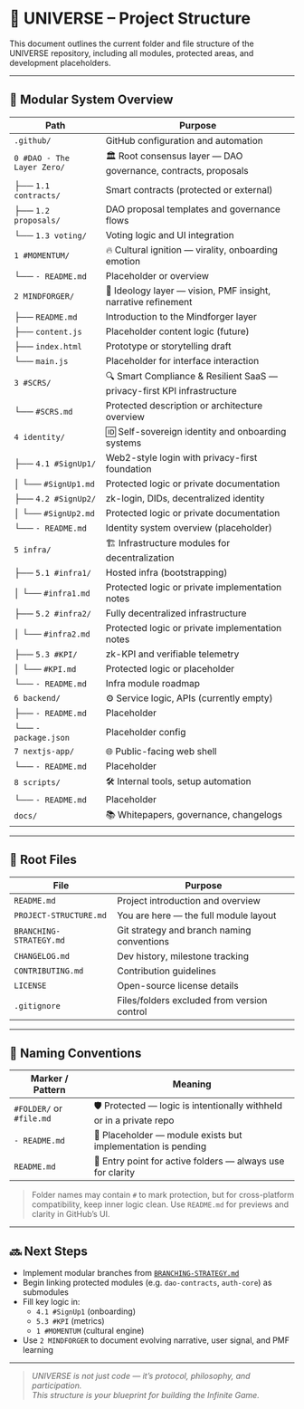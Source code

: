 # 📂 UNIVERSE – Project Structure

This document outlines the current folder and file structure of the UNIVERSE repository, including all modules, protected areas, and development placeholders.

---

## 🔢 Modular System Overview

| Path                                   | Purpose                                                                 |
|----------------------------------------|-------------------------------------------------------------------------|
| `.github/`                             | GitHub configuration and automation                                     |
| `0 #DAO - The Layer Zero/`             | 🏛️ Root consensus layer — DAO governance, contracts, proposals          |
| ├── `1.1 contracts/`                   | Smart contracts (protected or external)                                 |
| ├── `1.2 proposals/`                   | DAO proposal templates and governance flows                             |
| └── `1.3 voting/`                      | Voting logic and UI integration                                         |
| `1 #MOMENTUM/`                         | 🔥 Cultural ignition — virality, onboarding emotion                     |
| └── `- README.md`                      | Placeholder or overview                                                 |
| `2 MINDFORGER/`                        | 🧠 Ideology layer — vision, PMF insight, narrative refinement           |
| ├── `README.md`                        | Introduction to the Mindforger layer                                    |
| ├── `content.js`                       | Placeholder content logic (future)                                      |
| ├── `index.html`                       | Prototype or storytelling draft                                         |
| └── `main.js`                          | Placeholder for interface interaction                                   |
| `3 #SCRS/`                             | 🔍 Smart Compliance & Resilient SaaS — privacy-first KPI infrastructure |
| └── `#SCRS.md`                         | Protected description or architecture overview                          |
| `4 identity/`                          | 🆔 Self-sovereign identity and onboarding systems                        |
| ├── `4.1 #SignUp1/`                    | Web2-style login with privacy-first foundation                          |
| │   └── `#SignUp1.md`                  | Protected logic or private documentation                                |
| ├── `4.2 #SignUp2/`                    | zk-login, DIDs, decentralized identity                                  |
| │   └── `#SignUp2.md`                  | Protected logic or private documentation                                |
| └── `- README.md`                      | Identity system overview (placeholder)                                  |
| `5 infra/`                             | 🏗️ Infrastructure modules for decentralization                         |
| ├── `5.1 #infra1/`                     | Hosted infra (bootstrapping)                                            |
| │   └── `#infra1.md`                   | Protected logic or private implementation notes                         |
| ├── `5.2 #infra2/`                     | Fully decentralized infrastructure                                      |
| │   └── `#infra2.md`                   | Protected logic or private implementation notes                         |
| ├── `5.3 #KPI/`                        | zk-KPI and verifiable telemetry                                         |
| │   └── `#KPI.md`                      | Protected logic or placeholder                                          |
| └── `- README.md`                      | Infra module roadmap                                                    |
| `6 backend/`                           | ⚙️ Service logic, APIs (currently empty)                                |
| ├── `- README.md`                      | Placeholder                                                             |
| └── `- package.json`                   | Placeholder config                                                      |
| `7 nextjs-app/`                        | 🌐 Public-facing web shell                                              |
| └── `- README.md`                      | Placeholder                                                             |
| `8 scripts/`                           | 🛠️ Internal tools, setup automation                                    |
| └── `- README.md`                      | Placeholder                                                             |
| `docs/`                                | 📚 Whitepapers, governance, changelogs                                  |

---

## 📜 Root Files

| File                        | Purpose                                                  |
|-----------------------------|----------------------------------------------------------|
| `README.md`                 | Project introduction and overview                        |
| `PROJECT-STRUCTURE.md`      | You are here — the full module layout                    |
| `BRANCHING-STRATEGY.md`     | Git strategy and branch naming conventions               |
| `CHANGELOG.md`              | Dev history, milestone tracking                          |
| `CONTRIBUTING.md`           | Contribution guidelines                                  |
| `LICENSE`                   | Open-source license details                              |
| `.gitignore`                | Files/folders excluded from version control              |

---

## 🧠 Naming Conventions

| Marker / Pattern           | Meaning                                                                 |
|----------------------------|-------------------------------------------------------------------------|
| `#FOLDER/` or `#file.md`   | 🛡️ Protected — logic is intentionally withheld or in a private repo     |
| `- README.md`              | 📎 Placeholder — module exists but implementation is pending            |
| `README.md`                | 📘 Entry point for active folders — always use for clarity              |

> Folder names may contain `#` to mark protection, but for cross-platform compatibility, keep inner logic clean. Use `README.md` for previews and clarity in GitHub’s UI.

---

## 🔜 Next Steps

- Implement modular branches from [`BRANCHING-STRATEGY.md`](BRANCHING-STRATEGY.md)
- Begin linking protected modules (e.g. `dao-contracts`, `auth-core`) as submodules
- Fill key logic in:  
  - `4.1 #SignUp1` (onboarding)  
  - `5.3 #KPI` (metrics)  
  - `1 #MOMENTUM` (cultural engine)
- Use `2 MINDFORGER` to document evolving narrative, user signal, and PMF learning

---

> _UNIVERSE is not just code — it’s protocol, philosophy, and participation.  
> This structure is your blueprint for building the Infinite Game._
